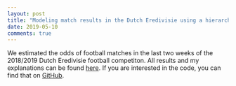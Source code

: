```yaml
---
layout: post
title: "Modeling match results in the Dutch Eredivisie using a hierarchical Bayesian Poisson model"
date: 2019-05-10
comments: true
---
```


We estimated the odds of football matches in the last two weeks of the 2018/2019 Dutch Eredivisie football competiton. All results and my explanations can be found [here](http://htmlpreview.github.com/?https://github.com/pjastam/r-bayesian-football-odds/blob/master/NL_eredivisie_2014_2019.nb.html). If you are interested in the code, you can find that on [GitHub](https://github.com/pjastam/r-bayesian-football-odds).